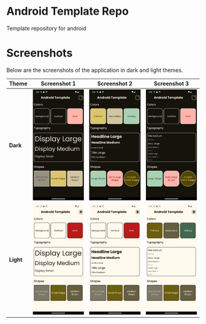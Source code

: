 # Android Template Repo
Template repository for android

# Screenshots

Below are the screenshots of the application in dark and light themes.

| Theme     | Screenshot 1                               | Screenshot 2                                   | Screenshot 3                                   |
|-----------|--------------------------------------------|------------------------------------------------|------------------------------------------------|
| **Dark**  | ![Dark Theme](docs/home_screen_dark.png)   | ![Dark Theme 2](docs/home_screen_dark_2.png)   | ![Dark Theme 3](docs/home_screen_dark_3.png)   |
| **Light** | ![Light Theme](docs/home_screen_light.png) | ![Light Theme 2](docs/home_screen_light_2.png) | ![Light Theme 3](docs/home_screen_light_3.png) |

